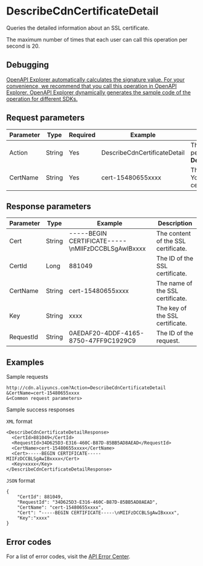 # DescribeCdnCertificateDetail

Queries the detailed information about an SSL certificate.

The maximum number of times that each user can call this operation per second is 20.

## Debugging

[OpenAPI Explorer automatically calculates the signature value. For your convenience, we recommend that you call this operation in OpenAPI Explorer. OpenAPI Explorer dynamically generates the sample code of the operation for different SDKs.](https://api.aliyun.com/#product=Cdn&api=DescribeCdnCertificateDetail&type=RPC&version=2018-05-10)

## Request parameters

|Parameter|Type|Required|Example|Description|
|---------|----|--------|-------|-----------|
|Action|String|Yes|DescribeCdnCertificateDetail|The operation that you want to perform. Set the value to **DescribeCdnCertificateDetail**. |
|CertName|String|Yes|cert-15480655xxxx|The ID of the SSL certificate. You can query only one certificate at a time. |

## Response parameters

|Parameter|Type|Example|Description|
|---------|----|-------|-----------|
|Cert|String|-----BEGIN CERTIFICATE-----\\nMIIFzDCCBLSgAwIBxxxx|The content of the SSL certificate. |
|CertId|Long|881049|The ID of the SSL certificate. |
|CertName|String|cert-15480655xxxx|The name of the SSL certificate. |
|Key|String|xxxx|The key of the SSL certificate. |
|RequestId|String|0AEDAF20-4DDF-4165-8750-47FF9C1929C9|The ID of the request. |

## Examples

Sample requests

```
http://cdn.aliyuncs.com?Action=DescribeCdnCertificateDetail
&CertName=cert-15480655xxxx
&<Common request parameters>
```

Sample success responses

`XML` format

```
<DescribeCdnCertificateDetailResponse>
  <CertId>881049</CertId>
  <RequestId>34D625D3-E316-460C-B87D-85BB5AD8AEAD</RequestId>
  <CertName>cert-15480655xxxx</CertName>
  <Cert>-----BEGIN CERTIFICATE-----
MIIFzDCCBLSgAwIBxxxx</Cert>
  <Key>xxxx</Key>
</DescribeCdnCertificateDetailResponse>
```

`JSON` format

```
{
	"CertId": 881049,
	"RequestId": "34D625D3-E316-460C-B87D-85BB5AD8AEAD",
	"CertName": "cert-15480655xxxx",
	"Cert": "-----BEGIN CERTIFICATE-----\nMIIFzDCCBLSgAwIBxxxx",
    "Key":"xxxx"
}
```

## Error codes

For a list of error codes, visit the [API Error Center](https://error-center.alibabacloud.com/status/product/Cdn).

